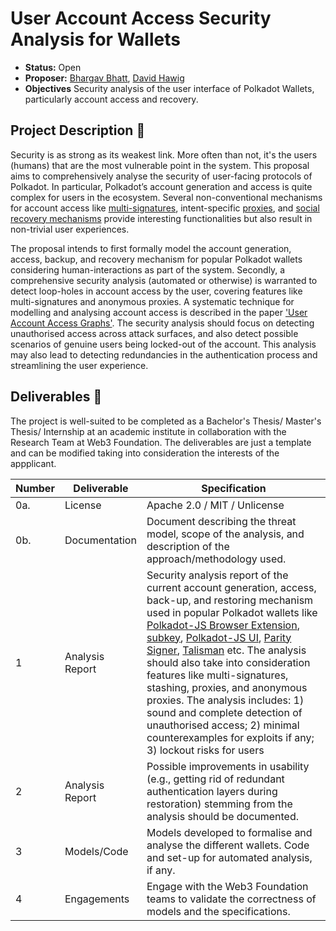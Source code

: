 # User Account Access Security Analysis for Wallets

* **Status:** Open
* **Proposer:** [Bhargav Bhatt](https://github.com/bhargavbh), [David Hawig](https://github.com/Noc2)
* **Objectives** Security analysis of the user interface of Polkadot Wallets, particularly account access and recovery.

## Project Description :page_facing_up: 

Security is as strong as its weakest link. More often than not, it's the users (humans) that are the most vulnerable point in the system. This proposal aims to comprehensively analyse the security of user-facing protocols of Polkadot. In particular, Polkadot’s account generation and access is quite complex for users in the ecosystem. Several non-conventional mechanisms for account access like [multi-signatures](https://wiki.polkadot.network/docs/learn-account-multisig), intent-specific [proxies](https://wiki.polkadot.network/docs/learn-proxies), and [social recovery mechanisms](https://github.com/paritytech/substrate/tree/master/frame/recovery) provide interesting functionalities but also result in non-trivial user experiences. 

The proposal intends to first formally model the account generation, access, backup, and recovery mechanism for popular Polkadot wallets considering human-interactions as part of the system. Secondly, a comprehensive security analysis (automated or otherwise) is warranted to detect loop-holes in account access by the user, covering features like multi-signatures and anonymous proxies. A systematic technique for modelling and analysing account access is described in the paper ['User Account Access Graphs'](https://people.inf.ethz.ch/rsasse/pub/AccountAccessGraphs-CCS19.pdf). The security analysis should focus on detecting unauthorised access across attack surfaces, and also detect possible scenarios of genuine users being locked-out of the account. This analysis may also lead to detecting redundancies in the authentication process and streamlining the user experience. 


## Deliverables :nut_and_bolt:

The project is well-suited to be completed as a Bachelor's Thesis/ Master's Thesis/ Internship at an academic institute in collaboration with the Research Team at Web3 Foundation. The deliverables are just a template and can be modified taking into consideration the interests of the appplicant. 

| Number | Deliverable | Specification | 
| ------------- | ------------- | ------------- |
| 0a. | License | Apache 2.0 / MIT / Unlicense |
| 0b. | Documentation | Document describing the threat model, scope of the analysis, and  description of the approach/methodology used. |
| 1 | Analysis Report| Security analysis report of the current account generation, access, back-up, and restoring mechanism used in popular Polkadot wallets like [Polkadot-JS Browser Extension](https://polkadot.js.org/extension/), [subkey](https://docs.substrate.io/reference/command-line-tools/subkey/), [Polkadot-JS UI](https://github.com/polkadot-js/ui), [Parity Signer](https://www.parity.io/technologies/signer/), [Talisman](https://www.talisman.xyz/) etc. The analysis should also take into consideration features like multi-signatures, stashing, proxies, and anonymous proxies. The analysis includes: 1) sound and complete detection of unauthorised access; 2) minimal counterexamples for exploits if any; 3) lockout risks for users | 
| 2 | Analysis Report| Possible improvements in usability (e.g., getting rid of redundant authentication layers during restoration) stemming from the analysis should be documented. | 
| 3 | Models/Code | Models developed to formalise and analyse the different wallets. Code and set-up for automated analysis, if any. |
| 4 | Engagements | Engage with the Web3 Foundation teams to validate the correctness of models and the specifications.|
